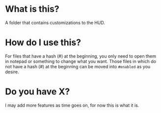 # What is this?
A folder that contains customizations to the HUD.

# How do I use this?
For files that have a hash (#) at the beginning, you only need to open them in notepad or something to change what you want.
Those files in which do not have a hash (#) at the beginning can be moved into `#enabled` as you desire.

# Do you have X?
I may add more features as time goes on, for now this is what it is.
